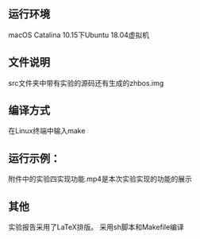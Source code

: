 ## 运行环境
macOS Catalina 10.15下Ubuntu 18.04虚拟机

## 文件说明
src文件夹中带有实验的源码还有生成的zhbos.img

## 编译方式
在Linux终端中输入make

## 运行示例：
附件中的实验四实现功能.mp4是本次实验实现的功能的展示


## 其他
实验报告采用了LaTeX排版。
采用sh脚本和Makefile编译
